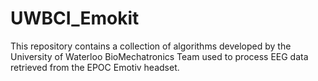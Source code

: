 # UWBCI_Emokit

This repository contains a collection of algorithms developed by the University of Waterloo BioMechatronics Team used to process EEG data retrieved from the EPOC Emotiv headset.
